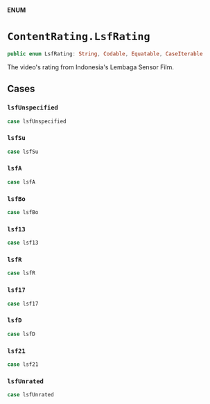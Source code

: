 **ENUM**

# `ContentRating.LsfRating`

```swift
public enum LsfRating: String, Codable, Equatable, CaseIterable
```

The video's rating from Indonesia's Lembaga Sensor Film.

## Cases
### `lsfUnspecified`

```swift
case lsfUnspecified
```

### `lsfSu`

```swift
case lsfSu
```

### `lsfA`

```swift
case lsfA
```

### `lsfBo`

```swift
case lsfBo
```

### `lsf13`

```swift
case lsf13
```

### `lsfR`

```swift
case lsfR
```

### `lsf17`

```swift
case lsf17
```

### `lsfD`

```swift
case lsfD
```

### `lsf21`

```swift
case lsf21
```

### `lsfUnrated`

```swift
case lsfUnrated
```
